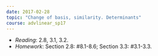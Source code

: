 ```yaml
---
date: 2017-02-28
topic: "Change of basis, similarity. Determinants"
course: advlinear_sp17
---
```


- *Reading*: 2.8, 3.1, 3.2.
- *Homework*: Section 2.8: #8.1-8.6; Section 3.3: #3.1-3.3.
